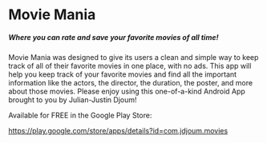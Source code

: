 # Movie Mania
##### Where you can rate and save your favorite movies of all time!

Movie Mania was designed to give its users a clean and simple way to keep track of all of their favorite movies in one place, with no ads. This app will help you keep track of your favorite movies and find all the important information like the actors, the director, the duration, the poster, and more about those movies. Please enjoy using this one-of-a-kind Android App brought to you by Julian-Justin Djoum!

Available for FREE in the Google Play Store:

https://play.google.com/store/apps/details?id=com.jdjoum.movies
